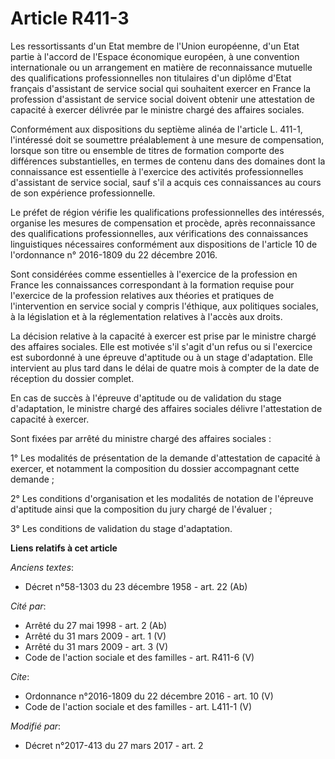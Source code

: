 # Article R411-3

Les ressortissants d'un Etat membre de l'Union européenne, d'un Etat partie à l'accord de l'Espace économique européen, à une
convention internationale ou un arrangement en matière de reconnaissance mutuelle des qualifications professionnelles non
titulaires d'un diplôme d'Etat français d'assistant de service social qui souhaitent exercer en France la profession
d'assistant de service social doivent obtenir une attestation de capacité à exercer délivrée par le ministre chargé des
affaires sociales. 

Conformément aux dispositions du septième alinéa de l'article L. 411-1, l'intéressé doit se soumettre préalablement à une
mesure de compensation, lorsque son titre ou ensemble de titres de formation comporte des différences substantielles, en
termes de contenu dans des domaines dont la connaissance est essentielle à l'exercice des activités professionnelles
d'assistant de service social, sauf s'il a acquis ces connaissances au cours de son expérience professionnelle. 

Le préfet de région vérifie les qualifications professionnelles des intéressés, organise les mesures de compensation et
procède, après reconnaissance des qualifications professionnelles, aux vérifications des connaissances linguistiques
nécessaires conformément aux dispositions de l'article 10 de l'ordonnance n° 2016-1809 du 22 décembre 2016. 

Sont considérées comme essentielles à l'exercice de la profession en France les connaissances correspondant à la formation
requise pour l'exercice de la profession relatives aux théories et pratiques de l'intervention en service social y compris
l'éthique, aux politiques sociales, à la législation et à la réglementation relatives à l'accès aux droits. 

La décision relative à la capacité à exercer est prise par le ministre chargé des affaires sociales. Elle est motivée s'il
s'agit d'un refus ou si l'exercice est subordonné à une épreuve d'aptitude ou à un stage d'adaptation. Elle intervient au
plus tard dans le délai de quatre mois à compter de la date de réception du dossier complet. 

En cas de succès à l'épreuve d'aptitude ou de validation du stage d'adaptation, le ministre chargé des affaires sociales
délivre l'attestation de capacité à exercer. 

Sont fixées par arrêté du ministre chargé des affaires sociales : 

1° Les modalités de présentation de la demande d'attestation de capacité à exercer, et notamment la composition du dossier
accompagnant cette demande ; 

2° Les conditions d'organisation et les modalités de notation de l'épreuve d'aptitude ainsi que la composition du jury chargé
de l'évaluer ; 

3° Les conditions de validation du stage d'adaptation.

**Liens relatifs à cet article**

_Anciens textes_:

  - Décret n°58-1303 du 23 décembre 1958 - art. 22 (Ab)

_Cité par_:

  - Arrêté du 27 mai 1998 - art. 2 (Ab)
  - Arrêté du 31 mars 2009 - art. 1 (V)
  - Arrêté du 31 mars 2009 - art. 3 (V)
  - Code de l'action sociale et des familles - art. R411-6 (V)

_Cite_:

  - Ordonnance n°2016-1809 du 22 décembre 2016 - art. 10 (V)
  - Code de l'action sociale et des familles - art. L411-1 (V)

_Modifié par_:

  - Décret n°2017-413 du 27 mars 2017 - art. 2
